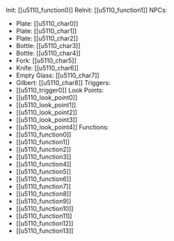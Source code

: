 Init: [[u5110_function0]]
ReInit: [[u5110_function1]]
NPCs:
- Plate: [[u5110_char0]]
- Plate: [[u5110_char1]]
- Plate: [[u5110_char2]]
- Bottle: [[u5110_char3]]
- Bottle: [[u5110_char4]]
- Fork: [[u5110_char5]]
- Knife: [[u5110_char6]]
- Empty Glass: [[u5110_char7]]
- Gilbert: [[u5110_char8]]
Triggers:
- [[u5110_trigger0]]
Look Points:
- [[u5110_look_point0]]
- [[u5110_look_point1]]
- [[u5110_look_point2]]
- [[u5110_look_point3]]
- [[u5110_look_point4]]
Functions:
- [[u5110_function0]]
- [[u5110_function1]]
- [[u5110_function2]]
- [[u5110_function3]]
- [[u5110_function4]]
- [[u5110_function5]]
- [[u5110_function6]]
- [[u5110_function7]]
- [[u5110_function8]]
- [[u5110_function9]]
- [[u5110_function10]]
- [[u5110_function11]]
- [[u5110_function12]]
- [[u5110_function13]]
